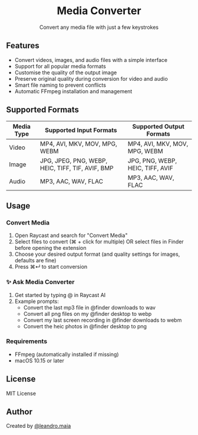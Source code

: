 <div align="center">
  <h1>Media Converter</h1>
  <p>Convert any media file with just a few keystrokes</p>
</div>

## Features

- Convert videos, images, and audio files with a simple interface
- Support for all popular media formats
- Customise the quality of the output image
- Preserve original quality during conversion for video and audio
- Smart file naming to prevent conflicts
- Automatic FFmpeg installation and management

## Supported Formats

| Media Type | Supported Input Formats                          | Supported Output Formats         |
| ---------- | ------------------------------------------------ | -------------------------------- |
| Video      | MP4, AVI, MKV, MOV, MPG, WEBM                    | MP4, AVI, MKV, MOV, MPG, WEBM    |
| Image      | JPG, JPEG, PNG, WEBP, HEIC, TIFF, TIF, AVIF, BMP | JPG, PNG, WEBP, HEIC, TIFF, AVIF |
| Audio      | MP3, AAC, WAV, FLAC                              | MP3, AAC, WAV, FLAC              |

## Usage

### Convert Media

1. Open Raycast and search for "Convert Media"
2. Select files to convert (⌘ + click for multiple) OR select files in Finder before opening the extension
3. Choose your desired output format (and quality settings for images, defaults are fine)
4. Press &#8984;↵ to start conversion

### ✨ Ask Media Converter

1. Get started by typing @ in Raycast AI
2. Example prompts:
   - Convert the last mp3 file in @finder downloads to wav
   - Convert all png files on my @finder desktop to webp
   - Convert my last screen recording in @finder downloads to webm
   - Convert the heic photos in @finder desktop to png

### Requirements

- FFmpeg (automatically installed if missing)
- macOS 10.15 or later

## License

MIT License

## Author

Created by [@leandro.maia](https://raycast.com/leandro.maia)
